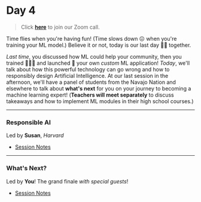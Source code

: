 # Day 4

>Click **[here](https://harvard.zoom.us/j/95976553851?pwd=S0VCTG1tVUtBeXJ2RUxNdGVnc3pidz09)** to join our Zoom call.

Time flies when you're having fun!  (Time slows down 😖 when you're training your ML model.)  Believe it or not, today is our last day 🥺😭 together.

*Last time*, you discussed how ML could help your community, then you trained 👩🏽‍🏫 and launched 🚀 your own *custom* ML application!  *Today*, we'll talk about how this powerful technology can go wrong and how to responsibly design Artificial Intelligence.  At our last session in the afternoon, we'll have a panel of students from the Navajo Nation and elsewhere to talk about **what's next** for you on your journey to becoming a machine learning expert!  (**Teachers will meet separately** to discuss takeaways and how to implement ML modules in their high school courses.)

***

### Responsible AI
<div class="message">
Led by <b>Susan</b>, <i>Harvard</i>
</div>

* [Session Notes](responsible)

***

### What's Next?
<div class="message">
Led by <b>You</b>! The grand finale <i>with special guests</i>!
</div>

* [Session Notes](next)